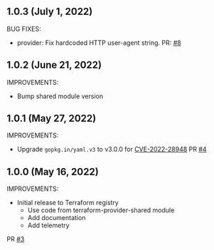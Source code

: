 ## 1.0.3 (July 1, 2022)

BUG FIXES:

* provider: Fix hardcoded HTTP user-agent string. PR: [#8](https://github.com/jfrog/terraform-provider-pipeline/pull/8)

## 1.0.2 (June 21, 2022)

IMPROVEMENTS:

* Bump shared module version

## 1.0.1 (May 27, 2022)

IMPROVEMENTS:

* Upgrade `gopkg.in/yaml.v3` to v3.0.0 for [CVE-2022-28948](https://nvd.nist.gov/vuln/detail/CVE-2022-28948) PR [#4](https://github.com/jfrog/terraform-provider-pipeline/pull/4)

## 1.0.0 (May 16, 2022)

IMPROVEMENTS:

* Initial release to Terraform registry
  * Use code from terraform-provider-shared module
  * Add documentation
  * Add telemetry

PR [#3](https://github.com/jfrog/terraform-provider-pipeline/pull/3)

